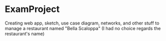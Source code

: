 # ExamProject
Creating web app, sketch, use case diagram, networks, and other stuff to manage a restaurant named "Bella Scaloppa" (I had no choice regards the restaurant's name)
